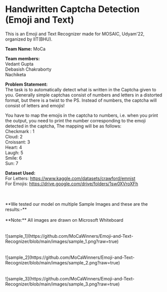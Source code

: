 # Handwritten Captcha Detection (Emoji and Text)
This is an Emoji and Text Recognizer made for MOSAIC, Udyam'22, organized by IIT(BHU).<br/>

**Team Name:** MoCa <br/>

**Team members:**<br/>
Vedant Gupta<br/>
Debasish Chakraborty<br/>
Nachiketa<br/>

**Problem Statement:** <br/>
The task is to automatically detect what is written in the
Captcha given to you. Generally simple captchas
consist of numbers and letters in a distorted format,
but there is a twist to the PS. Instead of numbers, the
captcha will consist of letters and emojis!<br/>

You have to map the emojis in the captcha to numbers,
i.e. when you print the output, you need to print the
number corresponding to the emoji detected in the
captcha,
The mapping will be as follows:<br/>
Checkmark : 1<br/>
Cloud: 2<br/>
Croissant: 3<br/>
Heart: 4<br/>
Laugh: 5<br/>
Smile: 6<br/>
Sun: 7<br/>


**Dataset Used:** <br/>
For Letters: https://www.kaggle.com/datasets/crawford/emnist<br/>
For Emojis: https://drive.google.com/drive/folders/1sw0XVroXFh<br/>

<br/>
<br/>
                                         **We tested our model on multiple Sample Images and these are the results:-**<br/>
</br>
**Note:**  All images are drawn on Microsoft Whiteboard</br>
</br>
</br>
![sample_1](https://github.com/MoCaWinners/Emoji-and-Text-Recognizer/blob/main/images/sample_1.png?raw=true)</br>
</br>
</br>
![sample_2](https://github.com/MoCaWinners/Emoji-and-Text-Recognizer/blob/main/images/sample_2.png?raw=true)</br>
</br>
</br>
![sample_3](https://github.com/MoCaWinners/Emoji-and-Text-Recognizer/blob/main/images/sample_3.png?raw=true)</br>


